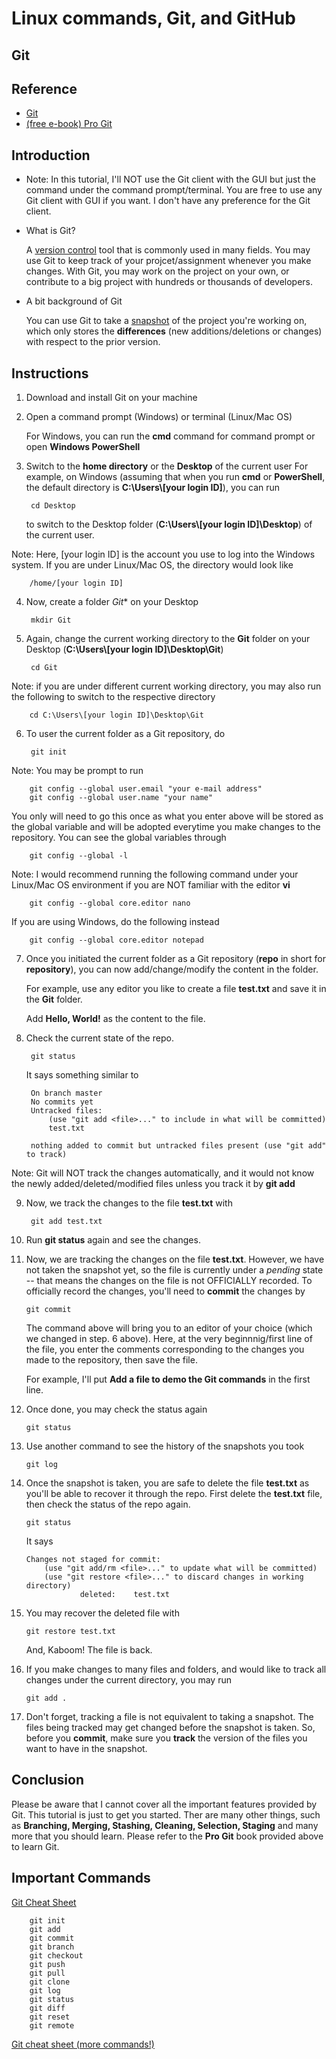 # Linux commands, Git, and GitHub

## Git

## Reference

* [Git](https://git-scm.com/)
* [(free e-book) Pro Git](https://git-scm.com/book/en/v2)

## Introduction

* Note: In this tutorial, I'll NOT use the Git client with the GUI but just the command under the command prompt/terminal. You are free to use any Git client with GUI if you want. I don't have any preference for the Git client.

* What is Git?

    A [version control](https://git-scm.com/book/en/v2/Getting-Started-About-Version-Control) tool that is commonly used in many fields. You may use Git to keep track of your projcet/assignment whenever you make changes. With Git, you may work on the project on your own, or contribute to a big project with hundreds or thousands of developers.

* A bit background of Git

    You can use Git to take a [snapshot](https://git-scm.com/book/en/v2/Getting-Started-What-is-Git%3F) of the project you're working on, which only stores the **differences** (new additions/deletions or changes) with respect to the prior version.

## Instructions

1. Download and install Git on your machine
2. Open a command prompt (Windows) or terminal (Linux/Mac OS)

    For Windows, you can run the **cmd** command for command prompt or open **Windows PowerShell**

3. Switch to the **home directory** or the **Desktop** of the current user
    For example, on Windows (assuming that when you run **cmd** or **PowerShell**, the default directory is **C:\Users\\[your login ID]**), you can run

        cd Desktop

    to switch to the Desktop folder (**C:\Users\\[your login ID]\Desktop**) of the current user.

Note: Here, [your login ID] is the account you use to log into the Windows system. If you are under Linux/Mac OS, the directory would look like

        /home/[your login ID]

4. Now, create a folder *Git** on your Desktop

        mkdir Git
5. Again, change the current working directory to the **Git** folder on your Desktop (**C:\Users\\[your login ID]\Desktop\Git**)

        cd Git

Note: if you are under different current working directory, you may also run the following to switch to the respective directory

        cd C:\Users\[your login ID]\Desktop\Git
6. To user the current folder as a Git repository, do

        git init
Note: You may be prompt to run

        git config --global user.email "your e-mail address"
        git config --global user.name "your name"

You only will need to go this once as what you enter above will be stored as the global variable and will be adopted everytime you make changes to the repository. You can see the global variables through

        git config --global -l

Note: I would recommend running the following command under your Linux/Mac OS environment if you are NOT familiar with the editor **vi**

        git config --global core.editor nano

If you are using Windows, do the following instead

        git config --global core.editor notepad

7. Once you initiated the current folder as a Git repository (**repo** in short for **repository**), you can now add/change/modify the content in the folder. 
   
    For example, use any editor you like to create a file **test.txt** and save it in the **Git** folder.

    Add **Hello, World!** as the content to the file.

8. Check the current state of the repo.

        git status

    It says something similar to 

        On branch master
        No commits yet
        Untracked files:
            (use "git add <file>..." to include in what will be committed)
            test.txt

        nothing added to commit but untracked files present (use "git add" to track)

Note: Git will NOT track the changes automatically, and it would not know the newly added/deleted/modified files unless you track it by **git add**

9. Now, we track the changes to the file **test.txt** with

        git add test.txt

10. Run **git status** again and see the changes.
11. Now, we are tracking the changes on the file **test.txt**. However, we have not taken the snapshot yet, so the file is currently under a *pending* state -- that means the changes on the file is not OFFICIALLY recorded. To officially record the changes, you'll need to **commit** the changes by 

        git commit

    The command above will bring you to an editor of your choice (which we changed in step. 6 above). Here, at the very beginnnig/first line of the file, you enter the comments corresponding to the changes you made to the repository, then save the file. 
    
    For example, I'll put **Add a file to demo the Git commands** in the first line.

12. Once done, you may check the status again

        git status


13. Use another command to see the history of the snapshots you took

        git log

14. Once the snapshot is taken, you are safe to delete the file **test.txt** as you'll be able to recover it through the repo. First delete the **test.txt** file, then check the status of the repo again.

        git status

    It says

        Changes not staged for commit:
            (use "git add/rm <file>..." to update what will be committed)
            (use "git restore <file>..." to discard changes in working directory)
                    deleted:    test.txt

15. You may recover the deleted file with

        git restore test.txt

    And, Kaboom! The file is back.

16. If you make changes to many files and folders, and would like to track all changes under the current directory, you may run

        git add .

17. Don't forget, tracking a file is not equivalent to taking a snapshot. The files being tracked may get changed before the snapshot is taken. So, before you **commit**, make sure you **track** the version of the files you want to have in the snapshot.

## Conclusion

Please be aware that I cannot cover all the important features provided by Git. This tutorial is just to get you started. Ther are many other things, such as **Branching, Merging, Stashing, Cleaning, Selection, Staging** and many more that you should learn. Please refer to the **Pro Git** book provided above to learn Git. 

## Important Commands

[Git Cheat Sheet](https://github.github.com/training-kit/downloads/github-git-cheat-sheet.pdf)

        git init
        git add
        git commit
        git branch
        git checkout
        git push
        git pull
        git clone
        git log
        git status
        git diff
        git reset
        git remote

[Git cheat sheet (more commands!)](https://www.atlassian.com/git/tutorials/atlassian-git-cheatsheet)